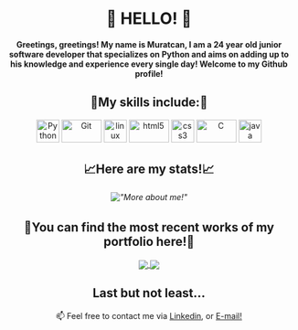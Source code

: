 ### 
<h1 align="center">👋 HELLO! 👋</h1>

<h4 align="center">Greetings, greetings! My name is Muratcan, I am a 24 year old junior software developer that specializes on Python and aims on adding up to his knowledge and experience every single day! Welcome to my Github profile!</h4>

<h2 align="center">🎼My skills include:🎼</h2>
<p align="center">
	<img title="Python" alt="Python" src="https://cdn.jsdelivr.net/gh/devicons/devicon/icons/python/python-original.svg" width="40" height="40" />
	<img title="Git" alt="Git" src="https://cdn.jsdelivr.net/gh/devicons/devicon/icons/git/git-original.svg" width="70" height="40" />
	<img title="linux" alt="linux" src="https://cdn.jsdelivr.net/gh/devicons/devicon/icons/linux/linux-original.svg" width="40" />	
	<img title="html5" alt="html5" src="https://cdn.jsdelivr.net/gh/devicons/devicon/icons/html5/html5-plain.svg" width="70" height="40" />
	<img title="css3" alt="css3" src="https://cdn.jsdelivr.net/gh/devicons/devicon/icons/css3/css3-plain.svg" width="40" />
	<img title="C" alt="C" src="https://cdn.jsdelivr.net/gh/devicons/devicon/icons/c/c-original.svg" width="70" height="40" />
	<img title="java" alt="java" src="https://cdn.jsdelivr.net/gh/devicons/devicon/icons/java/java-original.svg" width="40" />	
</p>

<h2 align="center">📈Here are my stats!📈</h2>

<h6 align="center">
  
!["More about me!"](https://github-readme-stats.vercel.app/api?username=muratcansarkalkan&show_icons=true&theme=synthwave)
  
</h6>
  
<h2 align="center">🧬You can find the most recent works of my portfolio here!🧬</h2>
<p align="center">
  <a href="https://github.com/muratcansarkalkan/ProductScrape">
  <img align="center" src="https://github-readme-stats.vercel.app/api/pin/?username=muratcansarkalkan&repo=ProductScrape" />
</a>
<a href="https://github.com/muratcansarkalkan/SaveYourJobsWEB">
  <img align="center" src="https://github-readme-stats.vercel.app/api/pin/?username=muratcansarkalkan&repo=SaveYourJobsWEB" />
</a>
</p>
<h2 align="center">Last but not least...</h2>
<p  align="center">📫 Feel free to contact me via <a href="https://www.linkedin.com/in/muratcansarkalkan">Linkedin</a>, or <a href="mailto:muratcansarkalkan@gmail.com">E-mail!</a></p>

<!--
**muratcansarkalkan/muratcansarkalkan** is a ✨ _special_ ✨ repository because its `README.md` (this file) appears on your GitHub profile.

Here are some ideas to get you started:

- 🔭 I’m currently working on ...
- 🌱 I’m currently learning ...
- 👯 I’m looking to collaborate on ...
- 🤔 I’m looking for help with ...
- 💬 Ask me about ...
- 📫 How to reach me: ...
- 😄 Pronouns: ...
- ⚡ Fun fact: ...
-->

